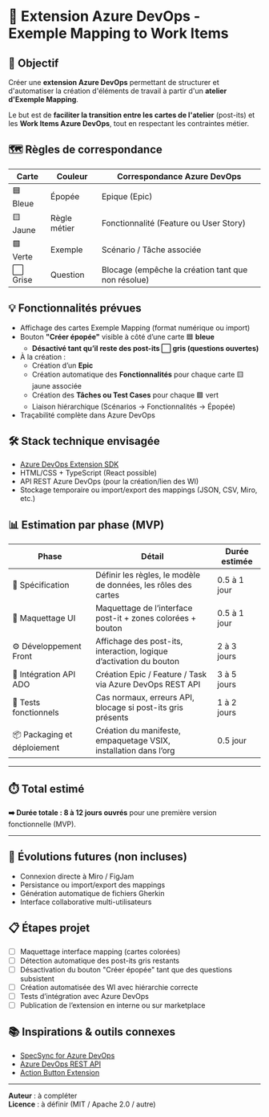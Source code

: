 # 🧩 Extension Azure DevOps - Exemple Mapping to Work Items

## 🎯 Objectif

Créer une **extension Azure DevOps** permettant de structurer et d'automatiser la création d'éléments de travail à partir d'un **atelier d'Exemple Mapping**.

Le but est de **faciliter la transition entre les cartes de l'atelier** (post-its) et les **Work Items Azure DevOps**, tout en respectant les contraintes métier.

## 🗺️ Règles de correspondance

| Carte | Couleur | Correspondance Azure DevOps |
|-------|---------|------------------------------|
| 🟦 Bleue | Épopée | Epique (Epic) |
| 🟨 Jaune | Règle métier | Fonctionnalité (Feature ou User Story) |
| 🟩 Verte | Exemple | Scénario / Tâche associée |
| ⬜ Grise | Question | Blocage (empêche la création tant que non résolue) |

## 💡 Fonctionnalités prévues

- Affichage des cartes Exemple Mapping (format numérique ou import)
- Bouton **"Créer épopée"** visible à côté d’une carte 🟦 **bleue**
  - **Désactivé tant qu’il reste des post-its ⬜ gris (questions ouvertes)**
- À la création :
  - Création d’un **Epic**
  - Création automatique des **Fonctionnalités** pour chaque carte 🟨 jaune associée
  - Création des **Tâches ou Test Cases** pour chaque 🟩 vert
  - Liaison hiérarchique (Scénarios → Fonctionnalités → Épopée)
- Traçabilité complète dans Azure DevOps

## 🛠️ Stack technique envisagée

- [Azure DevOps Extension SDK](https://learn.microsoft.com/en-us/azure/devops/extend/?view=azure-devops)
- HTML/CSS + TypeScript (React possible)
- API REST Azure DevOps (pour la création/lien des WI)
- Stockage temporaire ou import/export des mappings (JSON, CSV, Miro, etc.)

## 📊 Estimation par phase (MVP)

| Phase                      | Détail                                                                 | Durée estimée        |
|---------------------------|------------------------------------------------------------------------|----------------------|
| 📐 Spécification           | Définir les règles, le modèle de données, les rôles des cartes         | 0.5 à 1 jour         |
| 🎨 Maquettage UI           | Maquettage de l’interface post-it + zones colorées + bouton            | 0.5 à 1 jour         |
| ⚙️ Développement Front     | Affichage des post-its, interaction, logique d’activation du bouton     | 2 à 3 jours          |
| 🔌 Intégration API ADO     | Création Epic / Feature / Task via Azure DevOps REST API               | 3 à 5 jours          |
| 🧪 Tests fonctionnels      | Cas normaux, erreurs API, blocage si post-its gris présents            | 1 à 2 jours          |
| 📦 Packaging et déploiement| Création du manifeste, empaquetage VSIX, installation dans l’org       | 0.5 jour             |

---

## ⏱️ Total estimé

**➡️ Durée totale : 8 à 12 jours ouvrés** pour une première version fonctionnelle (MVP).

---

## 🔁 Évolutions futures (non incluses)

- Connexion directe à Miro / FigJam
- Persistance ou import/export des mappings
- Génération automatique de fichiers Gherkin
- Interface collaborative multi-utilisateurs

## 📋 Étapes projet

- [ ] Maquettage interface mapping (cartes colorées)
- [ ] Détection automatique des post-its gris restants
- [ ] Désactivation du bouton "Créer épopée" tant que des questions subsistent
- [ ] Création automatisée des WI avec hiérarchie correcte
- [ ] Tests d’intégration avec Azure DevOps
- [ ] Publication de l’extension en interne ou sur marketplace

## 📚 Inspirations & outils connexes

- [SpecSync for Azure DevOps](https://specsolutions.eu/specsync/)
- [Azure DevOps REST API](https://learn.microsoft.com/en-us/rest/api/azure/devops/?view=azure-devops-rest-7.1)
- [Action Button Extension](https://marketplace.visualstudio.com/items?itemName=AviHadad.Action-Button)

---

**Auteur** : à compléter  
**Licence** : à définir (MIT / Apache 2.0 / autre)
